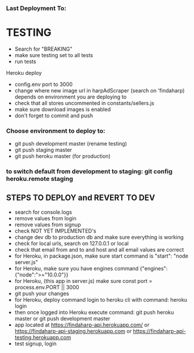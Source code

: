 ### Last Deployment To: 

# TESTING

- Search for "BREAKING"
- make sure testing set to all tests
- run tests

Heroku deploy
- config.env port to 3000
- change where new image url in harpAdScraper (search on 'findaharp) depends on environment you are deploying to
- check that all stores uncommented in constants/sellers.js
- make sure download images is enabled
- don't forget to commit and push

### Choose environment to deploy to: 
- git push development master (rename testing)
- git push staging master
- git push heroku master (for production)

### to switch default from development to staging: git config heroku.remote staging
## STEPS TO DEPLOY and REVERT TO DEV

- search for console.logs
- remove values from login
- remove values from signup
- check NOT YET IMPLEMENTED's
- change dev db to production db and make sure everything is working
- check for local urls, search on 127.0.0.1 or local
- check that email from and to and host and all email values are correct
- for Heroku, in package.json, make sure start command is "start": "node server.js"
- for Heroku, make sure you have engines command {"engines": {"node":">="10.0.0"}}
- for Heroku, (this app in server.js) make sure const port = process.env.PORT || 3000
- git push your changes
- for Heroku, deploy command login to heroku cli with command: heroku login
- then once logged into Heroku execute command: git push heroku master or git push development master
- app located at https://findaharp-api.herokuapp.com/ or https://findaharp-api-staging.herokuapp.com or https://findaharp-api-testing.herokuapp.com
- test signup, login
